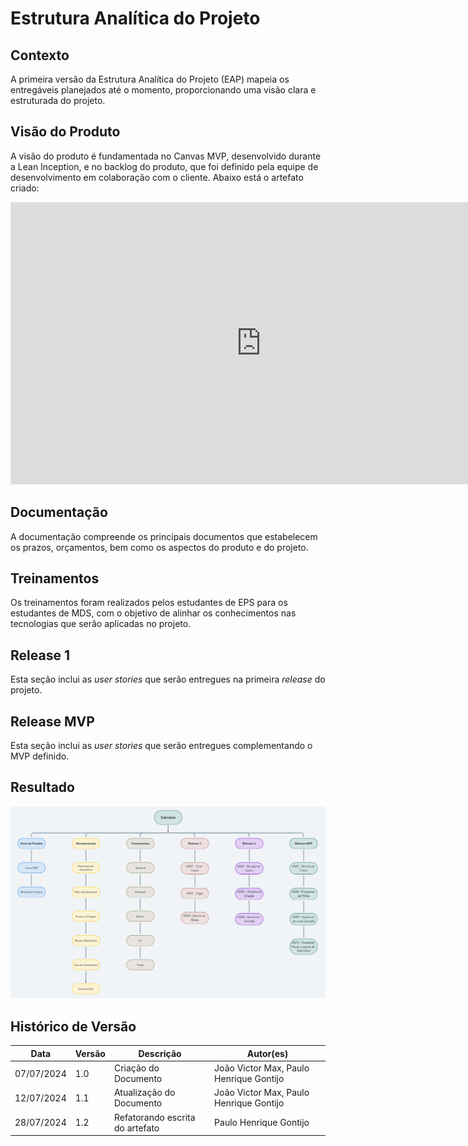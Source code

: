 # Estrutura Analítica do Projeto

## Contexto
A primeira versão da Estrutura Analítica do Projeto (EAP) mapeia os entregáveis planejados até o momento, proporcionando uma visão clara e estruturada do projeto.

## Visão do Produto
A visão do produto é fundamentada no Canvas MVP, desenvolvido durante a Lean Inception, e no backlog do produto, que foi definido pela equipe de desenvolvimento em colaboração com o cliente. Abaixo está o artefato criado:

<iframe style="border: 1px solid rgba(0, 0, 0, 0.1);" width="800" height="450" src="https://www.figma.com/embed?embed_host=share&url=https%3A%2F%2Fwww.figma.com%2Fboard%2FPqgargzEhsJcxVetj2EUrt%2FVisao-do-Produto-2024.1%3Fnode-id%3D0-1%26t%3D4xLrlDAEaMLJxjf8-1" allowfullscreen></iframe>

## Documentação
A documentação compreende os principais documentos que estabelecem os prazos, orçamentos, bem como os aspectos do produto e do projeto.

## Treinamentos
Os treinamentos foram realizados pelos estudantes de EPS para os estudantes de MDS, com o objetivo de alinhar os conhecimentos nas tecnologias que serão aplicadas no projeto.

## Release 1
Esta seção inclui as _user stories_ que serão entregues na primeira _release_ do projeto.

## Release MVP
Esta seção inclui as _user stories_ que serão entregues complementando o MVP definido.

## Resultado
![EAP](../assets/eap.png)

## Histórico de Versão
| Data       | Versão | Descrição             | Autor(es)                          |
|------------|--------|-----------------------|------------------------------------|
| 07/07/2024 | 1.0    | Criação do Documento  | João Victor Max, Paulo Henrique Gontijo |
| 12/07/2024 | 1.1    | Atualização do Documento | João Victor Max, Paulo Henrique Gontijo |
| 28/07/2024 | 1.2    | Refatorando escrita do artefato | Paulo Henrique Gontijo |